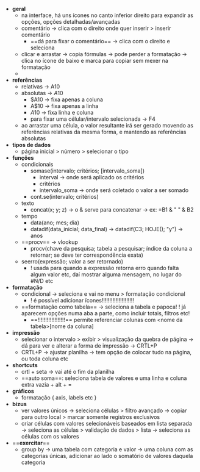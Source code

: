 * **geral**
	* na interface, há uns ícones no canto inferior direito para expandir as opções, opções detalhadas/avançadas
	* comentário -> clica com o direito onde quer inserir > inserir comentário
		* ==dá para fixar o comentário== -> clica com o direito e seleciona
	* clicar e arrastar -> copia fórmulas -> pode perder a formatação -> clica no ícone de baixo e marca para copiar sem mexer na formatação
	* 
* **referências**
	* relativas -> A10
	* absolutas -> $A$10
		* $A10 -> fixa apenas a coluna
		* A$10 -> fixa apenas a linha
		* $A$10 -> fixa linha e coluna
		* para fixar uma célular/intervalo selecionada -> F4
	* ao arrastar uma célula, o valor resultante irá ser gerado movendo as referências relativas da mesma forma, e mantendo as referências absolutas
* **tipos de dados**
	* página inicial > número > selecionar o tipo
* **funções**
	* condicionais
		* somase(intervalo; critérios; \[intervalo_soma\])
			* interval -> onde será aplicado os critérios
			* critérios
			* intervalo_soma -> onde será coletado o valor a ser somado
		* cont.se(intervalo; critérios)
	* texto
		* concat(x; y; z) -> o & serve para concatenar -> ex: =B1 & " " & B2
	* tempo
		* data(ano; mes; dia)
		* datadif(data_inicial; data_final) -> datadif(C3; HOJE(); "y") -> anos
	* ==procv== -> vlookup
		* procv(chave da pesquisa; tabela a pesquisar; índice da coluna a retornar; se deve ter correspondência exata)
	* seerro(expressão; valor a ser retornado)
		* ! usada para quando a expressão retorna erro quando falta algum valor etc, daí mostrar alguma mensagem, no lugar do \#N/D etc
* **formatação**
	* condicional -> seleciona e vai no menu > formatação condicional
		* ! é possível adicionar ícones!!!!!!!!!!!!!!!!!!!!!
	* ==formatação como tabela== -> seleciona a tabela e papoca! ! já aparecem opções numa aba a parte, como incluir totais, filtros etc!
		* ==!!!!!!!!!!!!!!!!!!== permite referenciar colunas com \<nome da tabela\>\[nome da coluna\]
* **impressão**
	* selecionar o intervalo > exibir > visualização da quebra de página -> dá para ver e alterar a forma de impressão -> CRTL+P
	* CRTL+P -> ajustar planilha -> tem opção de colocar tudo na página, ou toda coluna etc
* **shortcuts**
	* crtl + seta -> vai até o fim da planilha
	* ==auto soma==: seleciona tabela de valores e uma linha e coluna extra vazia + alt + =
* **gráficos**
	* formatação { axis, labels etc }
* **bizus**
	* ver valores únicos -> seleciona células > filtro avançado -> copiar para outro local > marcar somente registros exclusivos
	* criar células com valores selecionáveis baseados em lista separada -> seleciona as células > validação de dados > lista -> seleciona as células com os valores
* ==**exercitar**==
	* group by -> uma tabela com categoria e valor -> uma coluna com as categorias únicas, adicionar ao lado o somatório de valores daquela categoria